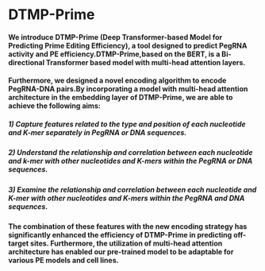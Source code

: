 # DTMP-Prime
#### We introduce DTMP-Prime (Deep Transformer-based Model for Predicting Prime Editing Efficiency), a tool designed to predict PegRNA activity and PE efficiency.DTMP-Prime,based on the BERT, is a Bi-directional Transformer based model with multi-head attention layers.
#### Furthermore, we designed a novel encoding algorithm to encode PegRNA-DNA pairs.By incorporating a model with multi-head attention architecture in the embedding layer of DTMP-Prime, we are able to achieve the following aims: 
#####        1) Capture features related to the type and position of each nucleotide and K-mer separately in PegRNA or DNA sequences.
#####        2) Understand the relationship and correlation between each nucleotide and k-mer with other nucleotides and K-mers within the PegRNA or DNA sequences.
#####        3) Examine the relationship and correlation between each nucleotide and K-mer with other nucleotides and K-mers within the PegRNA and DNA sequences.
#### The combination of these features with the new encoding strategy has significantly enhanced the efficiency of DTMP-Prime in predicting off-target sites. Furthermore, the utilization of multi-head attention architecture has enabled our pre-trained model to be adaptable for various PE models and cell lines.

